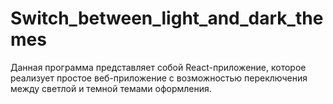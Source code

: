 # Switch_between_light_and_dark_themes
Данная программа представляет собой React-приложение, которое реализует простое веб-приложение с возможностью переключения между светлой и темной темами оформления. 
